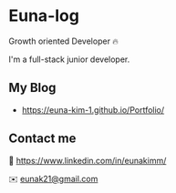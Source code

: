# Euna-log

Growth oriented Developer 🔥

I'm a full-stack junior developer.


## My Blog

- https://euna-kim-1.github.io/Portfolio/
  

## Contact me

👤 https://www.linkedin.com/in/eunakimm/

✉️ eunak21@gmail.com

